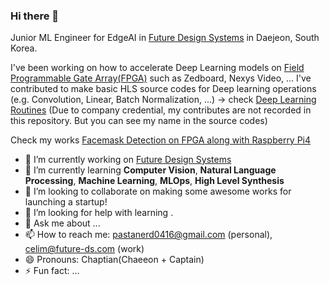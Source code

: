 ### Hi there 👋

Junior ML Engineer for EdgeAI in [Future Design Systems] in Daejeon, South Korea.

I've been working on how to accelerate Deep Learning models on [Field Programmable Gate Array(FPGA)](https://en.wikipedia.org/wiki/Field-programmable_gate_array) such as Zedboard, Nexys Video, ...
I've contributed to make basic HLS source codes for Deep learning operations (e.g. Convolution, Linear, Batch Normalization, ...)
-> check [Deep Learning Routines] (Due to company credential, my contributes are not recorded in this repository. But you can see my name in the source codes)

Check my works [Facemask Detection on FPGA along with Raspberry Pi4](https://www.youtube.com/watch?v=QDCTkTmQO9o&ab_channel=FutureDesignSystems)

- 🔭 I’m currently working on [Future Design Systems]
- 🌱 I’m currently learning **Computer Vision**, **Natural Language Processing**, **Machine Learning**, **MLOps**, **High Level Synthesis**
- 👯 I’m looking to collaborate on making some awesome works for launching a startup!
- 🤔 I’m looking for help with learning .
- 💬 Ask me about ...
- 📫 How to reach me: pastanerd0416@gmail.com (personal), celim@future-ds.com (work)
- 😄 Pronouns: Chaptian(Chaeeon + Captain)
- ⚡ Fun fact: ...


[Future Design Systems]: https://www.future-ds.com/en
[Deep Learning Routines]: https://github.com/github-fds/Deep_Learning_Routines
